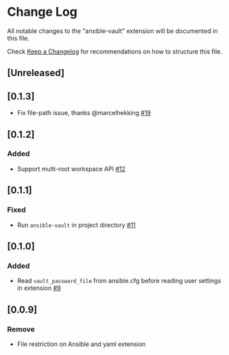 # Change Log
All notable changes to the "ansible-vault" extension will be documented in this file.

Check [Keep a Changelog](http://keepachangelog.com/) for recommendations on how to structure this file.

## [Unreleased]

## [0.1.3]
- Fix file-path issue, thanks @marcelhekking [#19](https://github.com/dhoeric/vscode-ansible-vault/pull/19)

## [0.1.2]
### Added
- Support multi-root workspace API [#12](https://github.com/dhoeric/vscode-ansible-vault/issues/12)

## [0.1.1]
### Fixed
- Run `ansible-vault` in project directory [#11](https://github.com/dhoeric/vscode-ansible-vault/issues/11)

## [0.1.0]
### Added
- Read `vault_password_file` from ansible.cfg before reading user settings in extension [#9](/../../issues/9)

## [0.0.9]
### Remove
- File restriction on Ansible and yaml extension
